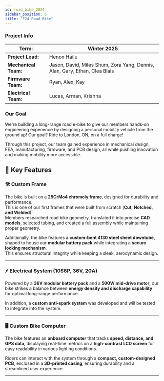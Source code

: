 ```yaml
---
id: road_bike_2024
sidebar_position: 6
title: "F24 Road Bike"
---
```


### Project Info

| **Term:** | Winter 2025 |
| -------------------- | --------------------------------------------------------------------------|
| **Project Lead:**       | Henon Hailu |
| **Mechanical Team:** | Jason, David, Miles Shum, Zora Yang, Dennis, Alan, Gary, Ethan, Clea Blais |
| **Firmware Team:** | Ryan, Alex, Kay |
| **Electrical Team:** | Lucas, Arman, Krishna |

### Our Goal
We're building a long-range road e-bike to give our members hands-on engineering experience by designing a personal mobility vehicle from the ground up! Our goal? Ride to London, ON, on a full charge!

Through this project, our team gained experience in mechanical design, FEA, manufacturing, firmware, and PCB design, all while pushing innovation and making mobility more accessible.

## 🔷 Key Features

### 🛠 Custom Frame
The bike is built on a **25CrMo4 chromoly frame**, designed for durability and performance.  
This is one of our first frames that were built from scratch (**Cut, Notched, and Welded**)!  
Members researched road bike geometry, translated it into precise **CAD models**, selected tubing, and created a full assembly while maintaining proper geometry.

Additionally, the bike features a **custom-bent 4130 steel sheet downtube**, shaped to house our **modular battery pack** while integrating a **secure locking mechanism**.  
This ensures structural integrity while keeping a sleek, aerodynamic design.

---

### ⚡ Electrical System (10S6P, 36V, 20A)
Powered by a **36V modular battery pack** and a **500W mid-drive motor**, our bike strikes a balance between **energy density and discharge capability** for optimal long-range performance.  

In addition, a **custom anti-spark system** was developed and will be tested to integrate into the system.

---

### 🖥️ Custom Bike Computer
The bike features an **onboard computer** that tracks **speed, distance, and GPS data**, displaying real-time metrics on a **high-contrast LCD screen** for easy readability in various lighting conditions.  

Riders can interact with the system through a **compact, custom-designed PCB**, enclosed in a **3D-printed casing**, ensuring durability and a streamlined user experience.

---


